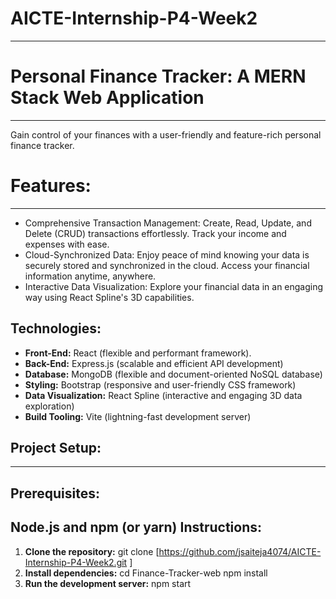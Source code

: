 # AICTE-Internship-P4-Week2
---
# Personal Finance Tracker: A MERN Stack Web Application
---
Gain control of your finances with a user-friendly and feature-rich personal finance tracker.

# Features:
---
- Comprehensive Transaction Management: Create, Read, Update, and Delete (CRUD) transactions effortlessly. Track your income and expenses with ease.
- Cloud-Synchronized Data: Enjoy peace of mind knowing your data is securely stored and synchronized in the cloud. Access your financial information anytime, anywhere.
- Interactive Data Visualization: Explore your financial data in an engaging way using React Spline's 3D capabilities.
## Technologies:
- **Front-End:** React (flexible and performant framework).
- **Back-End:** Express.js (scalable and efficient API development)
- **Database:** MongoDB (flexible and document-oriented NoSQL database)
- **Styling:** Bootstrap (responsive and user-friendly CSS framework)
- **Data Visualization:** React Spline (interactive and engaging 3D data exploration)
- **Build Tooling:** Vite (lightning-fast development server)
## Project Setup:
---
## Prerequisites:
Node.js and npm (or yarn)
**Instructions**:
---
1. **Clone the repository:**
git clone [https://github.com/jsaiteja4074/AICTE-Internship-P4-Week2.git ]
2. **Install dependencies:**
cd Finance-Tracker-web
npm install
3. **Run the development server:**
npm start
